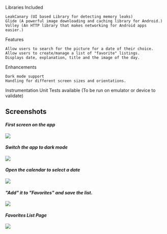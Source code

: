 Libraries Included

    LeakCanary (UI based Library for detecting memory leaks)
    Glide (A powerful image downloading and caching library for Android.)
    Volley (An HTTP library that makes networking for Android apps easier.)

Features

    Allow users to search for the picture for a date of their choice.
    Allow users to create/manage a list of "favorite" listings.
    Displays date, explanation, title and the image of the day.

Enhancements

    Dark mode support
    Handling for different screen sizes and orientations.
    
Instrumentation Unit Tests available (To be run on emulator or device to validate)


## Screenshots ##
#### *First screen on the app* ####

![](images/MainPageInLightMode.jpg)

#### *Switch the app to dark mode* ####

![](images/MainPageInDarkMode.jpg)

#### *Open the calendar to select a date* ####

![](images/AppDatePicker.jpg)

#### *"Add" it to "Favorites" and save the list.* ####

![](images/AddToFavList.jpg)

#### *Favorites List Page* ####

![](images/FavListPage.jpg)
